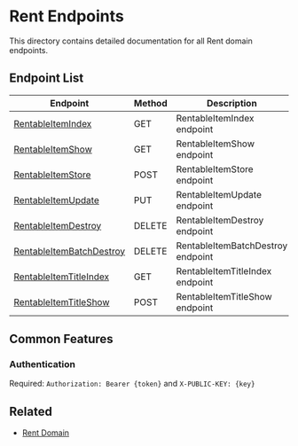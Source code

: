 # Rent Endpoints

This directory contains detailed documentation for all Rent domain endpoints.

## Endpoint List

| Endpoint | Method | Description |
| -------- | ------ | ----------- |
| [RentableItemIndex](./RentableItemIndex.md) | GET | RentableItemIndex endpoint |
| [RentableItemShow](./RentableItemShow.md) | GET | RentableItemShow endpoint |
| [RentableItemStore](./RentableItemStore.md) | POST | RentableItemStore endpoint |
| [RentableItemUpdate](./RentableItemUpdate.md) | PUT | RentableItemUpdate endpoint |
| [RentableItemDestroy](./RentableItemDestroy.md) | DELETE | RentableItemDestroy endpoint |
| [RentableItemBatchDestroy](./RentableItemBatchDestroy.md) | DELETE | RentableItemBatchDestroy endpoint |
| [RentableItemTitleIndex](./RentableItemTitleIndex.md) | GET | RentableItemTitleIndex endpoint |
| [RentableItemTitleShow](./RentableItemTitleShow.md) | POST | RentableItemTitleShow endpoint |

## Common Features

### Authentication

Required: `Authorization: Bearer {token}` and `X-PUBLIC-KEY: {key}`

## Related

- [Rent Domain](../README.md)

